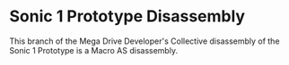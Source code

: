 # Sonic 1 Prototype Disassembly
This branch of the Mega Drive Developer's Collective disassembly of the Sonic 1 Prototype is a Macro AS disassembly.